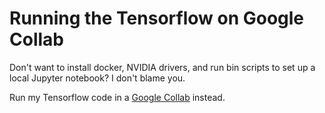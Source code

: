# Running the Tensorflow on Google Collab

Don't want to install docker, NVIDIA drivers, and run bin scripts to set up a local Jupyter notebook? I don't blame you.

Run my Tensorflow code in a [Google Collab](https://drive.google.com/file/d/1zrpRhNVXQRnX-7WSj9xU__xQP6AVIPUg/view?usp=sharing) instead.
